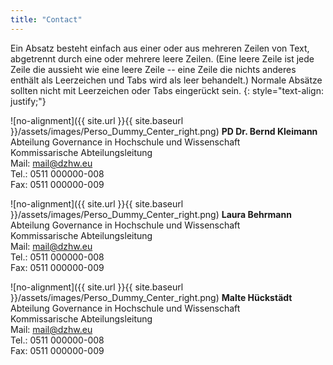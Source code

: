 ```yaml
---
title: "Contact"
---
```


Ein Absatz besteht einfach aus einer oder aus mehreren Zeilen von Text, abgetrennt durch eine oder mehrere leere Zeilen. (Eine leere Zeile ist jede Zeile die aussieht wie eine leere Zeile -- eine Zeile die nichts anderes enthält als Leerzeichen und Tabs wird als leer behandelt.) Normale Absätze sollten nicht mit Leerzeichen oder Tabs eingerückt sein.
{: style="text-align: justify;"}


![no-alignment]({{ site.url }}{{ site.baseurl }}/assets/images/Perso_Dummy_Center_right.png)
**PD Dr. Bernd Kleimann**<br>
Abteilung Governance in Hochschule und Wissenschaft<br>
Kommissarische Abteilungsleitung<br>
Mail: mail@dzhw.eu<br>
Tel.: 0511 000000-008<br>
Fax: 0511 000000-009

![no-alignment]({{ site.url }}{{ site.baseurl }}/assets/images/Perso_Dummy_Center_right.png)
**Laura Behrmann**<br>
Abteilung Governance in Hochschule und Wissenschaft<br>
Kommissarische Abteilungsleitung<br>
Mail: mail@dzhw.eu<br>
Tel.: 0511 000000-008<br>
Fax: 0511 000000-009

![no-alignment]({{ site.url }}{{ site.baseurl }}/assets/images/Perso_Dummy_Center_right.png)
**Malte Hückstädt**<br>
Abteilung Governance in Hochschule und Wissenschaft<br>
Kommissarische Abteilungsleitung<br>
Mail: mail@dzhw.eu<br>
Tel.: 0511 000000-008<br>
Fax: 0511 000000-009
